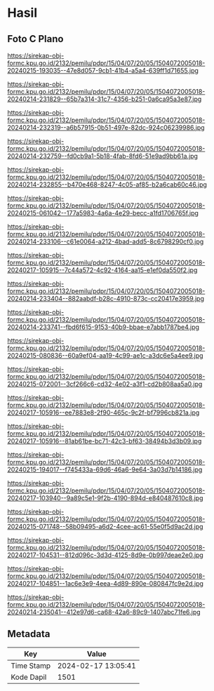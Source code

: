 # Hasil

## Foto C Plano

https://sirekap-obj-formc.kpu.go.id/2132/pemilu/pdpr/15/04/07/20/05/1504072005018-20240215-193035--47e8d057-9cb1-41b4-a5a4-639ff1d71655.jpg

https://sirekap-obj-formc.kpu.go.id/2132/pemilu/pdpr/15/04/07/20/05/1504072005018-20240214-231829--65b7a314-31c7-4356-b251-0a6ca95a3e87.jpg

https://sirekap-obj-formc.kpu.go.id/2132/pemilu/pdpr/15/04/07/20/05/1504072005018-20240214-232319--a6b57915-0b51-497e-82dc-924c06239986.jpg

https://sirekap-obj-formc.kpu.go.id/2132/pemilu/pdpr/15/04/07/20/05/1504072005018-20240214-232759--fd0cb9a1-5b18-4fab-8fd6-51e9ad9bb61a.jpg

https://sirekap-obj-formc.kpu.go.id/2132/pemilu/pdpr/15/04/07/20/05/1504072005018-20240214-232855--b470e468-8247-4c05-af85-b2a6cab60c46.jpg

https://sirekap-obj-formc.kpu.go.id/2132/pemilu/pdpr/15/04/07/20/05/1504072005018-20240215-061042--177a5983-4a6a-4e29-becc-a1fd1706765f.jpg

https://sirekap-obj-formc.kpu.go.id/2132/pemilu/pdpr/15/04/07/20/05/1504072005018-20240214-233106--c61e0064-a212-4bad-add5-8c6798290cf0.jpg

https://sirekap-obj-formc.kpu.go.id/2132/pemilu/pdpr/15/04/07/20/05/1504072005018-20240217-105915--7c44a572-4c92-4164-aa15-e1ef0da550f2.jpg

https://sirekap-obj-formc.kpu.go.id/2132/pemilu/pdpr/15/04/07/20/05/1504072005018-20240214-233404--882aabdf-b28c-4910-873c-cc20417e3959.jpg

https://sirekap-obj-formc.kpu.go.id/2132/pemilu/pdpr/15/04/07/20/05/1504072005018-20240214-233741--fbd6f615-9153-40b9-bbae-e7abb1787be4.jpg

https://sirekap-obj-formc.kpu.go.id/2132/pemilu/pdpr/15/04/07/20/05/1504072005018-20240215-080836--60a9ef04-aa19-4c99-ae1c-a3dc6e5a4ee9.jpg

https://sirekap-obj-formc.kpu.go.id/2132/pemilu/pdpr/15/04/07/20/05/1504072005018-20240215-072001--3cf266c6-cd32-4e02-a3f1-cd2b808aa5a0.jpg

https://sirekap-obj-formc.kpu.go.id/2132/pemilu/pdpr/15/04/07/20/05/1504072005018-20240217-105916--ee7883e8-2f90-465c-9c2f-bf7996cb821a.jpg

https://sirekap-obj-formc.kpu.go.id/2132/pemilu/pdpr/15/04/07/20/05/1504072005018-20240217-105916--81ab61be-bc71-42c3-bf63-38494b3d3b09.jpg

https://sirekap-obj-formc.kpu.go.id/2132/pemilu/pdpr/15/04/07/20/05/1504072005018-20240215-194017--f745433a-69d6-46a6-9e64-3a03d7b14186.jpg

https://sirekap-obj-formc.kpu.go.id/2132/pemilu/pdpr/15/04/07/20/05/1504072005018-20240217-103940--9a89c5e1-9f2b-4190-894d-e840487610c8.jpg

https://sirekap-obj-formc.kpu.go.id/2132/pemilu/pdpr/15/04/07/20/05/1504072005018-20240215-071748--58b09495-a6d2-4cee-ac61-55e0f5d9ac2d.jpg

https://sirekap-obj-formc.kpu.go.id/2132/pemilu/pdpr/15/04/07/20/05/1504072005018-20240217-104531--812d096c-3d3d-4125-8d9e-0b997deae2e0.jpg

https://sirekap-obj-formc.kpu.go.id/2132/pemilu/pdpr/15/04/07/20/05/1504072005018-20240217-104851--1ac6e3e9-4eea-4d89-890e-080847fc9e2d.jpg

https://sirekap-obj-formc.kpu.go.id/2132/pemilu/pdpr/15/04/07/20/05/1504072005018-20240214-235041--412e97d6-ca68-42a6-89c9-1407abc71fe6.jpg


## Metadata

| Key        | Value               |
| ---------- | ------------------- |
| Time Stamp | 2024-02-17 13:05:41 |
| Kode Dapil | 1501                |



